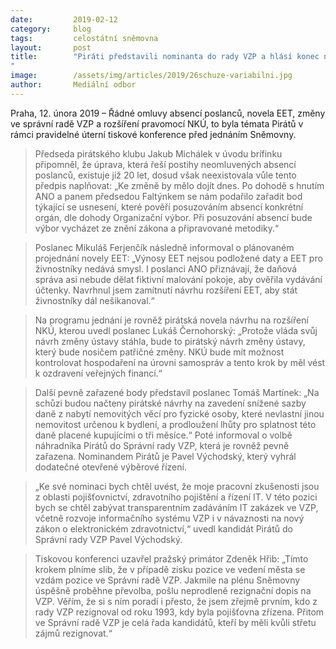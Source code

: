 ```yaml
---
date:         2019-02-12
category:     blog
tags:         celostátní sněmovna
layout:       post
title:        "Piráti představili nominanta do rady VZP a hlásí konec neomluvených absencí poslanců po 20 letech
"
image:        /assets/img/articles/2019/26schuze-variabilni.jpg
author:       Mediální odbor
---
```



Praha, 12. února 2019 – Řádné omluvy absencí poslanců, novela EET, změny ve správní radě VZP a rozšíření pravomocí NKÚ, to byla témata Pirátů v rámci pravidelné úterní tiskové konference před jednáním Sněmovny.

> Předseda pirátského klubu Jakub Michálek v úvodu brífinku připomněl, že úprava, která řeší postihy neomluvených absencí poslanců, existuje již 20 let, dosud však neexistovala vůle tento předpis naplňovat: „Ke změně by mělo dojít dnes. Po dohodě s hnutím ANO a panem předsedou Faltýnkem se nám podařilo zařadit bod týkající se usnesení, které pověří posuzováním absencí konkrétní orgán, dle dohody Organizační výbor. Při posuzování absencí bude výbor vycházet ze znění zákona a připravované metodiky.“

> Poslanec Mikuláš Ferjenčík následně informoval o plánovaném projednání novely EET: „Výnosy EET nejsou podložené daty a EET pro živnostníky nedává smysl. I poslanci ANO přiznávají, že daňová správa asi nebude dělat fiktivní malování pokoje, aby ověřila vydávání účtenky. Navrhnul jsem zamítnutí návrhu rozšíření EET, aby stát živnostníky dál nešikanoval.“

> Na programu jednání je rovněž pirátská novela návrhu na rozšíření NKÚ, kterou uvedl poslanec Lukáš Černohorský: „Protože vláda svůj návrh změny ústavy stáhla, bude to pirátský návrh změny ústavy, který bude nosičem patřičné změny. NKÚ bude mít možnost kontrolovat hospodaření na úrovni samospráv a tento krok by měl vést k ozdravení veřejných financí.“

> Další pevně zařazené body představil poslanec Tomáš Martínek: „Na schůzi budou načteny pirátské návrhy na zavedení snížené sazby daně z nabytí nemovitých věcí pro fyzické osoby, které nevlastní jinou nemovitost určenou k bydlení, a prodloužení lhůty pro splatnost této daně placené kupujícími o tři měsíce.“ Poté informoval o volbě náhradníka Pirátů do Správní rady VZP, která je rovněž pevně zařazena. Nominandem Pirátů je Pavel Východský, který vyhrál dodatečné otevřené výběrové řízení.

> „Ke své nominaci bych chtěl uvést, že moje pracovní zkušenosti jsou z oblasti pojišťovnictví, zdravotního pojištění a řízení IT. V této pozici bych se chtěl zabývat transparentním zadáváním IT zakázek ve VZP, včetně rozvoje informačního systému VZP i v návaznosti na nový zákon o elektronickém zdravotnictví,“ uvedl kandidát Pirátů do Správní rady VZP Pavel Východský.

> Tiskovou konferenci uzavřel pražský primátor Zdeněk Hřib: „Tímto krokem plníme slib, že v případě zisku pozice ve vedení města se vzdám pozice ve Správní radě VZP. Jakmile na plénu Sněmovny úspěšně proběhne převolba, pošlu neprodleně rezignační dopis na VZP. Věřím, že si s ním poradí i přesto, že jsem zřejmě prvním, kdo z rady VZP rezignoval od roku 1993, kdy byla pojišťovna zřízena. Přitom ve Správní radě VZP je celá řada kandidátů, kteří by měli kvůli střetu zájmů rezignovat.“

